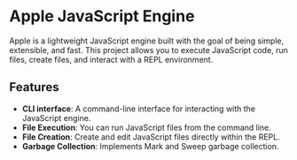 # Apple JavaScript Engine

Apple is a lightweight JavaScript engine built with the goal of being simple, extensible, and fast. This project allows you to execute JavaScript code, run files, create files, and interact with a REPL environment.

## Features

- **CLI interface**: A command-line interface for interacting with the JavaScript engine.
- **File Execution**: You can run JavaScript files from the command line.
- **File Creation**: Create and edit JavaScript files directly within the REPL.
- **Garbage Collection**: Implements Mark and Sweep garbage collection.
